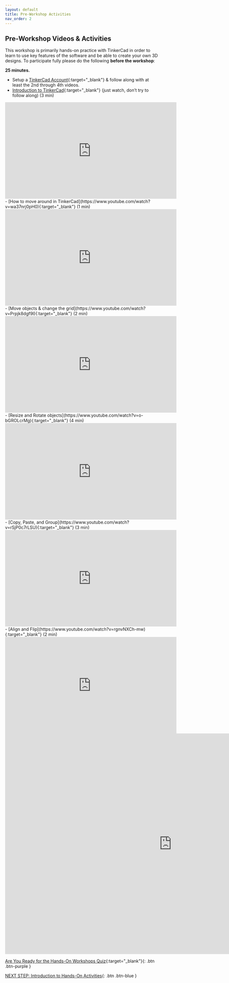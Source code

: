 ```yaml
---
layout: default
title: Pre-Workshop Activities
nav_order: 2
---
```

## Pre-Workshop Videos & Activities
This workshop is primarily hands-on practice with TinkerCad in order to learn to use key features of the software and be able to create your own 3D designs. To participate fully please do the following **before the workshop**:

**25 minutes.**<br>
- Setup a [TinkerCad Account](http://tinkercad.com){:target="_blank"} & follow along with at least the 2nd through 4th videos.
- [Introduction to TinkerCad](https://www.youtube.com/watch?v=LrU2zm_g7lE){:target="_blank"} (just watch, don’t try to follow along) (3 min)
<iframe width="560" height="315" src="https://www.youtube.com/embed/LrU2zm_g7lE" title="YouTube video player" frameborder="0" allow="accelerometer; autoplay; clipboard-write; encrypted-media; gyroscope; picture-in-picture" allowfullscreen></iframe>
- [How to move around in TinkerCad](https://www.youtube.com/watch?v=wa37nrj0pH0){:target="_blank"} (1 min)  
<iframe width="560" height="315" src="https://www.youtube.com/embed/wa37nrj0pH0" title="YouTube video player" frameborder="0" allow="accelerometer; autoplay; clipboard-write; encrypted-media; gyroscope; picture-in-picture" allowfullscreen></iframe>
- [Move objects & change the grid](https://www.youtube.com/watch?v=Prpjk8dgf9I){:target="_blank"} (2 min)
<iframe width="560" height="315" src="https://www.youtube.com/embed/Prpjk8dgf9I" title="YouTube video player" frameborder="0" allow="accelerometer; autoplay; clipboard-write; encrypted-media; gyroscope; picture-in-picture" allowfullscreen></iframe>
- [Resize and Rotate objects](https://www.youtube.com/watch?v=o-bGROLcrMg){:target="_blank"} (4 min)
<iframe width="560" height="315" src="https://www.youtube.com/embed/o-bGROLcrMg" title="YouTube video player" frameborder="0" allow="accelerometer; autoplay; clipboard-write; encrypted-media; gyroscope; picture-in-picture" allowfullscreen></iframe>
- [Copy, Paste, and Group](https://www.youtube.com/watch?v=rSjP0c7rLSU){:target="_blank"} (3 min) 
<iframe width="560" height="315" src="https://www.youtube.com/embed/rSjP0c7rLSU" title="YouTube video player" frameborder="0" allow="accelerometer; autoplay; clipboard-write; encrypted-media; gyroscope; picture-in-picture" allowfullscreen></iframe>
- [Align and Flip](https://www.youtube.com/watch?v=rgnvNXCh-mw){:target="_blank"} (2 min)
<iframe width="560" height="315" src="https://www.youtube.com/embed/rgnvNXCh-mw" title="YouTube video player" frameborder="0" allow="accelerometer; autoplay; clipboard-write; encrypted-media; gyroscope; picture-in-picture" allowfullscreen></iframe>

<iframe src="https://app.Lumi.education/api/v1/run/ensFPD/embed" width="1088" height="720" frameborder="0" allowfullscreen="allowfullscreen" allow="geolocation *; microphone *; camera *; midi *; encrypted-media *"></iframe><script src="https://app.Lumi.education/api/v1/h5p/core/js/h5p-resizer.js" charset="UTF-8"></script>

[Are You Ready for the Hands-On Workshops Quiz](http://bit.ly/2Ml9tTP){:target="_blank"}{: .btn .btn-purple }

[NEXT STEP: Introduction to Hands-On Activities](activities-intro.html){: .btn .btn-blue }
